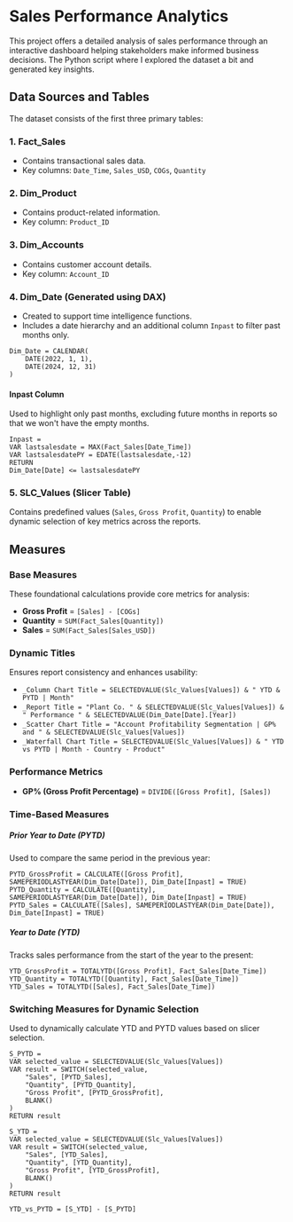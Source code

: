 # Sales Performance Analytics

This project offers a detailed analysis of sales performance through an interactive dashboard helping stakeholders make informed business decisions. The Python script where I explored the dataset a bit and generated key insights.

## Data Sources and Tables

The dataset consists of the first three primary tables:

### 1. **Fact_Sales**
- Contains transactional sales data.
- Key columns: `Date_Time`, `Sales_USD`, `COGs`, `Quantity`

### 2. **Dim_Product**
- Contains product-related information.
- Key column: `Product_ID`

### 3. **Dim_Accounts**
- Contains customer account details.
- Key column: `Account_ID`

### 4. **Dim_Date** (Generated using DAX)
- Created to support time intelligence functions.
- Includes a date hierarchy and an additional column `Inpast` to filter past months only.

```DAX
Dim_Date = CALENDAR(
    DATE(2022, 1, 1),
    DATE(2024, 12, 31)
)
```

#### **Inpast Column**
Used to highlight only past months, excluding future months in reports so that we won't have the empty months.

```DAX 
Inpast =
VAR lastsalesdate = MAX(Fact_Sales[Date_Time])
VAR lastsalesdatePY = EDATE(lastsalesdate,-12)
RETURN
Dim_Date[Date] <= lastsalesdatePY
```

### 5. **SLC_Values** (Slicer Table)

Contains predefined values (`Sales`, `Gross Profit`, `Quantity`) to enable dynamic selection of key metrics across the reports.

## Measures

### **Base Measures**
These foundational calculations provide core metrics for analysis:

- **Gross Profit** = `[Sales] - [COGs]`
- **Quantity** = `SUM(Fact_Sales[Quantity])`
- **Sales** = `SUM(Fact_Sales[Sales_USD])`

### **Dynamic Titles**
Ensures report consistency and enhances usability:

- `_Column Chart Title = SELECTEDVALUE(Slc_Values[Values]) & " YTD & PYTD | Month"`
- `_Report Title = "Plant Co. " & SELECTEDVALUE(Slc_Values[Values]) & " Performance " & SELECTEDVALUE(Dim_Date[Date].[Year])`
- `_Scatter Chart Title = "Account Profitability Segmentation | GP% and " & SELECTEDVALUE(Slc_Values[Values])`
- `_Waterfall Chart Title = SELECTEDVALUE(Slc_Values[Values]) & " YTD vs PYTD | Month - Country - Product"`

### **Performance Metrics**
- **GP% (Gross Profit Percentage)** = `DIVIDE([Gross Profit], [Sales])`

### **Time-Based Measures**

##### **Prior Year to Date (PYTD)**
Used to compare the same period in the previous year:

```DAX
PYTD_GrossProfit = CALCULATE([Gross Profit], SAMEPERIODLASTYEAR(Dim_Date[Date]), Dim_Date[Inpast] = TRUE)
PYTD_Quantity = CALCULATE([Quantity], SAMEPERIODLASTYEAR(Dim_Date[Date]), Dim_Date[Inpast] = TRUE)
PYTD_Sales = CALCULATE([Sales], SAMEPERIODLASTYEAR(Dim_Date[Date]), Dim_Date[Inpast] = TRUE)
```

##### **Year to Date (YTD)**
Tracks sales performance from the start of the year to the present:

```DAX
YTD_GrossProfit = TOTALYTD([Gross Profit], Fact_Sales[Date_Time])
YTD_Quantity = TOTALYTD([Quantity], Fact_Sales[Date_Time])
YTD_Sales = TOTALYTD([Sales], Fact_Sales[Date_Time])
```

### **Switching Measures for Dynamic Selection**
Used to dynamically calculate YTD and PYTD values based on slicer selection.

```DAX
S_PYTD =
VAR selected_value = SELECTEDVALUE(Slc_Values[Values])
VAR result = SWITCH(selected_value,
    "Sales", [PYTD_Sales],
    "Quantity", [PYTD_Quantity],
    "Gross Profit", [PYTD_GrossProfit],
    BLANK()
)
RETURN result

S_YTD =
VAR selected_value = SELECTEDVALUE(Slc_Values[Values])
VAR result = SWITCH(selected_value,
    "Sales", [YTD_Sales],
    "Quantity", [YTD_Quantity],
    "Gross Profit", [YTD_GrossProfit],
    BLANK()
)
RETURN result

YTD_vs_PYTD = [S_YTD] - [S_PYTD]
```
